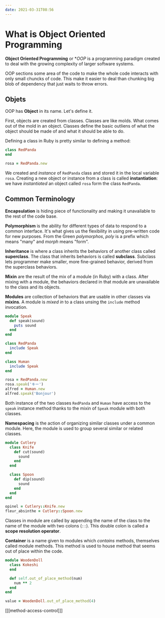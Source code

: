 ```yaml
---
date: 2021-03-31T08:56
---
```


# What is Object Oriented Programming

**Object Oriented Programming** or **OOP* is a programming paradigm created to
deal with the growing complexity of larger software systems.

OOP sections some area of the code to make the whole code interacts with only
small chuncks of code. This make it easier to deal than chunking big blob of
dependency that just waits to throw errors.

## Objets

OOP has **Object** in its name. Let's define it.

First, objects are created from classes. Classes are like molds. What comes out
of the mold in an object. Classes define the basic outliens of what the object
should be made of and what it should be able to do.

Defining a class in Ruby is pretty similar to defining a method:

```ruby
class RedPanda
end

rosa = RedPanda.new
```

We created and _instance_ of `RedPanda` class and stored it in the local
variable `rosa`. Creating a new object or instance from a class is called
**instantiation**: we have _instantiated_ an object called `rosa` form the
class `RedPanda`.

## Common Terminology

**Encapsulation** is hiding piece of functionality and making it unavailable to
the rest of the code base.

**Polymorphism** is the ability for different types of data to respond to a
common interface. It's what gives us the flexibility in using pre-written code
for new purposes. From the Green _polymorphos_, _poly_ is a prefix which means
"many" and _morph_ means "form".

**Inheritance** is where a class inherits the behaviors of another class called
**superclass**. The class that inherits behaviors is called **subclass**.
Subclass lets programmer make smaller, more fine-grained behavior, derived from
the superclass behaviors.

**Mixin** are the result of the mix of a module (in Ruby) with a class. After
mixing with a module, the behaviors declared in that module are unavailable to
the class and its objects.

**Modules** are collection of behaviors that are usable in other classes via
**mixins**. A module is _mixed in_ to a class unsing the `include` method
invocation.

```ruby
module Speak
  def speak(sound)
    puts sound
  end
end

class RedPanda
  include Speak
end

class Human
  include Speak
end

rosa = RedPanda.new
rosa.speak('キー')
alfred = Human.new
alfred.speak('Bonjour')
```

Both instance of the two classes `RedPanda` and `Human` have access to the
`speak` instance method thanks to the mixin of `Speak` module with both
classes.

**Namespacing** is the action of organizing similar classes under a common
module. Here, the module is used to group several similar or related classes.

```ruby
module Cutlery
  class Knife
    def cut(sound)
      sound
    end
  end

  class Spoon
    def dip(sound)
      sound
    end
  end
end

opinel = Cutlery::Knife.new
fleur_absinthe = Cutlery::Spoon.new
```

Classes in module are called by appending the name of the class to the name of
the module with two colons (`::`). This double colon is called a **scope
resolution operator**.

**Container** is a name given to modules which _contains_ methods, themselves
called module methods. This method is used to house method that seems out of
place within the code.

```ruby
module WoodenDoll
  class Kokeshi
  end

  def self.out_of_place_method(num)
    num ** 2
  end
end

value = WoodenDoll.out_of_place_method(4)
```

[[[method-access-control]]]
